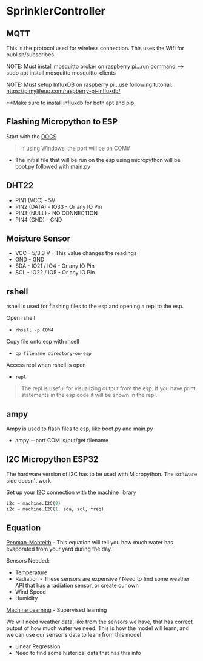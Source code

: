 # SprinklerController

## MQTT
This is the protocol used for wireless connection. This uses the Wifi for publish/subscribes.

NOTE: Must install mosquitto broker on raspberry pi...run command --> sudo apt install mosquitto mosquitto-clients

NOTE: Must setup InfluxDB on raspberry pi...use following tutorial: https://pimylifeup.com/raspberry-pi-influxdb/

**Make sure to install influxdb for both apt and pip.

## Flashing Micropython to ESP
Start with the [DOCS](https://docs.micropython.org/en/latest/esp32/tutorial/intro.html)

> If using Windows, the port will be on COM#

- The initial file that will be run on the esp using micropython will be boot.py followed with main.py

## DHT22
- PIN1 (VCC) - 5V
- PIN2 (DATA) - IO33 - Or any IO Pin
- PIN3 (NULL) - NO CONNECTION
- PIN4 (GND) - GND

## Moisture Sensor
- VCC - 5/3.3 V - This value changes the readings
- GND - GND
- SDA - IO21 / IO4 - Or any IO Pin
- SCL - IO22 / IO5 - Or any IO Pin

## rshell
rshell is used for flashing files to the esp and opening a repl to the esp.

Open rshell

- `rhsell -p COM4`

Copy file onto esp with rhsell

- `cp filename directory-on-esp`

Access repl when rshell is open

- `repl`

> The repl is useful for visualizing output from the esp. If you have print statements in the esp code it will be shown in the repl.

## ampy
Ampy is used to flash files to esp, like boot.py and main.py

- ampy --port COM ls/put/get filename

## I2C Micropython ESP32

The hardware version of I2C has to be used with Micropython. The software side doesn't work.

Set up your I2C connection with the machine library

``` python
i2c = machine.I2C(0)
i2c = machine.I2C(1, sda, scl, freq)
```

## Equation
[Penman-Monteith](http://www.fao.org/3/X0490E/x0490e06.htm) - This equation will tell you how much water has evaporated from your yard during the day.

Sensors Needed:

- Temperature
- Radiation - These sensors are expensive / Need to find some weather API that has a radiation sensor, or create our own
- Wind Speed
- Humidity

[Machine Learning](https://www.analyticsvidhya.com/blog/2017/09/common-machine-learning-algorithms/) - Supervised learning

We will need weather data, like from the sensors we have, that has correct output of how much water we need. This is how the model will learn, and we can use our sensor's data to learn from this model

- Linear Regression 
- Need to find some historical data that has this info 
